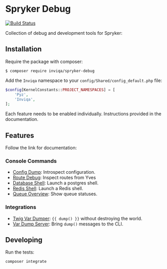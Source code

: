 Spryker Debug
=============

[![Build Status](https://travis-ci.org/inviqa/spryker-debug.svg?branch=master)](https://travis-ci.org/inviqa/spryker-debug)

Collection of debug and development tools for Spryker:

Installation
------------

Require the package with composer:

```
$ composer require inviqa/spryker-debug
```

Add the `Inviqa` namespace to your `config/Shared/config_default.php` file:

```php
$config[KernelConstants::PROJECT_NAMESPACES] = [
    'Pyz',
    'Inviqa',
];
```

Each feature needs to be enabled individually. Instructions provided in the
documentation.

Features
--------

Follow the link for documentation:

### Console Commands

- [Config Dump](doc/config_dump.md): Introspect configuration.
- [Route Debug](doc/route_debug.md): Inspect routes from Yves
- [Database Shell](doc/database_shell.md): Launch a postgres shell.
- [Redis Shell](doc/redis_shell.md): Launch a Redis shell.
- [Queue Overview](doc/queue_overview.md): Show queue statuses.

### Integrations

- [Twig Var Dumper](doc/twig_var_dumper.md): `{{ dump() }}` without destroying the world.
- [Var Dump Server](doc/var_dump_server.md): Bring `dump()` messages to
  the CLI.

Developing
----------

Run the tests:

```
composer integrate
```
